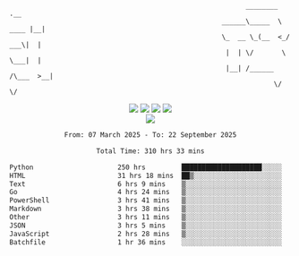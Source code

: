 ```
                                                           ________        .__ 
                                                     ______\_____  \  ____ |__|
                                                     \_  __ \_(__  <_/ ___\|  |
                                                      |  | \/       \  \___|  |
                                                      |__| /______  /\___  >__|
                                                                  \/     \/    
```

<div align="center">
  <img src="https://komarev.com/ghpvc/?username=r3ci&label=Profile%20views&color=000000&style=for-the-badge"/>
  <img src="https://img.shields.io/github/followers/R3CI?color=black&style=for-the-badge&logo=github&label=Follows"/>
  <img src="https://img.shields.io/github/stars/R3CI?color=black&style=for-the-badge&logo=github&label=Stars"/>
 
  <img src="https://github-widgetbox.vercel.app/api/profile?username=R3CI&data=followers,repositories,stars,commits&theme=rgb">
  <br>

  <img src="https://github-widgetbox.vercel.app/api/skills?languages=python,go,json&theme=rgb&includeNames=true">
  <br>
  
</p>

<!--START_SECTION:waka-->

```txt
From: 07 March 2025 - To: 22 September 2025

Total Time: 310 hrs 33 mins

Python                     250 hrs         ████████████████████░░░░░   79.69 %
HTML                       31 hrs 18 mins  ██▒░░░░░░░░░░░░░░░░░░░░░░   09.98 %
Text                       6 hrs 9 mins    ▒░░░░░░░░░░░░░░░░░░░░░░░░   01.97 %
Go                         4 hrs 24 mins   ▒░░░░░░░░░░░░░░░░░░░░░░░░   01.40 %
PowerShell                 3 hrs 41 mins   ▒░░░░░░░░░░░░░░░░░░░░░░░░   01.17 %
Markdown                   3 hrs 38 mins   ▒░░░░░░░░░░░░░░░░░░░░░░░░   01.16 %
Other                      3 hrs 11 mins   ▒░░░░░░░░░░░░░░░░░░░░░░░░   01.02 %
JSON                       3 hrs 5 mins    ▒░░░░░░░░░░░░░░░░░░░░░░░░   00.98 %
JavaScript                 2 hrs 28 mins   ▒░░░░░░░░░░░░░░░░░░░░░░░░   00.79 %
Batchfile                  1 hr 36 mins    ░░░░░░░░░░░░░░░░░░░░░░░░░   00.51 %
```

<!--END_SECTION:waka-->
